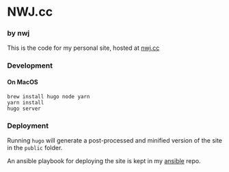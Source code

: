 # NWJ.cc

### by nwj

This is the code for my personal site, hosted at [nwj.cc](https://nwj.cc)

### Development

#### On MacOS

```
brew install hugo node yarn
yarn install
hugo server
```

### Deployment

Running `hugo` will generate a post-processed and minified version of the site in the `public` folder.

An ansible playbook for deploying the site is kept in my [ansible](https://github.com/nwj/ansible) repo.
